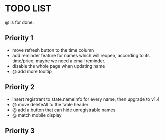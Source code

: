 # TODO LIST

@ is for done.

## Priority 1

* move refresh button to the time column
* add reminder feature for names which will reopen, according to its time/price, maybe we need a email reminder.
* disable the whole page when updating name
* @ add more tooltip

## Priority 2

* insert registrant to state.nameInfo for every name, then upgrade to v1.4
* @ move deleteAll to the table header
* @ add a button that can hide unregistrable names
* @ match mobile display

## Priority 3
